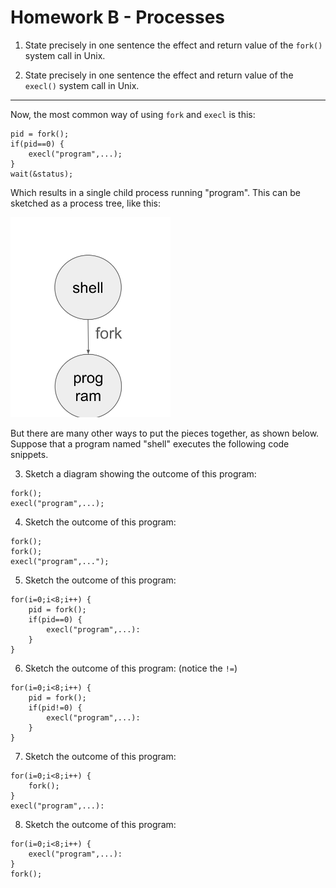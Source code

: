 # Homework B - Processes

1. State precisely in one sentence the effect and return value of the `fork()` system call in Unix.

2. State precisely in one sentence the effect and return value of the `execl()` system call in Unix.

<hr>

Now, the most common way of using `fork` and `execl` is this:

```
pid = fork();
if(pid==0) {
    execl("program",...);
}    
wait(&status);
```

Which results in a single child process running "program".
This can be sketched as a process tree, like this:

<img src="homework-b-tree.svg" width=256/>

But there are many other ways to put the pieces together,
as shown below.  Suppose that a program named "shell"
executes the following code snippets.

3. Sketch a diagram showing the outcome of this program:

```
fork();
execl("program",...);
```

4. Sketch the outcome of this program:

```
fork();
fork();
execl("program",...");
```

5. Sketch the outcome of this program:

```
for(i=0;i<8;i++) {
    pid = fork();
    if(pid==0) {
        execl("program",...):
    }
}
```

6. Sketch the outcome of this program: (notice the `!=`)

```
for(i=0;i<8;i++) {
    pid = fork();
    if(pid!=0) {
        execl("program",...):
    }
}
```

7. Sketch the outcome of this program:

```
for(i=0;i<8;i++) {
    fork();
}
execl("program",...):
```

8. Sketch the outcome of this program:

```
for(i=0;i<8;i++) {
    execl("program",...):
}
fork();
```
